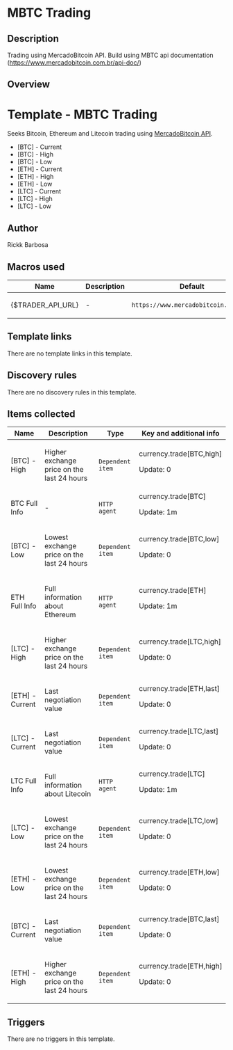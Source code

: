 # MBTC Trading

## Description

Trading using MercadoBitcoin API. Build using MBTC api documentation (https://www.mercadobitcoin.com.br/api-doc/)

## Overview

**Template - MBTC Trading**
===========================


 


Seeks Bitcoin, Ethereum and Litecoin trading using [MercadoBitcoin API](https://www.mercadobitcoin.com.br/api-doc/). 


 


 


 


* [BTC] - Current
* [BTC] - High
* [BTC] - Low
* [ETH] - Current
* [ETH] - High
* [ETH] - Low
* [LTC] - Current
* [LTC] - High
* [LTC] - Low


## Author

Rickk Barbosa

## Macros used

|Name|Description|Default|Type|
|----|-----------|-------|----|
|{$TRADER_API_URL}|<p>-</p>|`https://www.mercadobitcoin.net/api`|Text macro|
## Template links

There are no template links in this template.

## Discovery rules

There are no discovery rules in this template.

## Items collected

|Name|Description|Type|Key and additional info|
|----|-----------|----|----|
|[BTC] - High|<p>Higher exchange price on the last 24 hours</p>|`Dependent item`|currency.trade[BTC,high]<p>Update: 0</p>|
|BTC Full Info|<p>-</p>|`HTTP agent`|currency.trade[BTC]<p>Update: 1m</p>|
|[BTC] - Low|<p>Lowest exchange price on the last 24 hours</p>|`Dependent item`|currency.trade[BTC,low]<p>Update: 0</p>|
|ETH Full Info|<p>Full information about Ethereum</p>|`HTTP agent`|currency.trade[ETH]<p>Update: 1m</p>|
|[LTC] - High|<p>Higher exchange price on the last 24 hours</p>|`Dependent item`|currency.trade[LTC,high]<p>Update: 0</p>|
|[ETH] - Current|<p>Last negotiation value</p>|`Dependent item`|currency.trade[ETH,last]<p>Update: 0</p>|
|[LTC] - Current|<p>Last negotiation value</p>|`Dependent item`|currency.trade[LTC,last]<p>Update: 0</p>|
|LTC Full Info|<p>Full information about Litecoin</p>|`HTTP agent`|currency.trade[LTC]<p>Update: 1m</p>|
|[LTC] - Low|<p>Lowest exchange price on the last 24 hours</p>|`Dependent item`|currency.trade[LTC,low]<p>Update: 0</p>|
|[ETH] - Low|<p>Lowest exchange price on the last 24 hours</p>|`Dependent item`|currency.trade[ETH,low]<p>Update: 0</p>|
|[BTC] - Current|<p>Last negotiation value</p>|`Dependent item`|currency.trade[BTC,last]<p>Update: 0</p>|
|[ETH] - High|<p>Higher exchange price on the last 24 hours</p>|`Dependent item`|currency.trade[ETH,high]<p>Update: 0</p>|
## Triggers

There are no triggers in this template.

